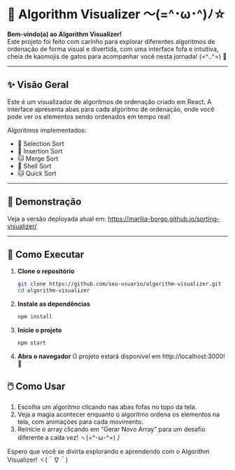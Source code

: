# 🐾 Algorithm Visualizer 〜(=^･ω･^)ﾉ☆

**Bem-vindo(a) ao Algorithm Visualizer!**  
Este projeto foi feito com carinho para explorar diferentes algoritmos de ordenação de forma visual e divertida, com uma interface fofa e intuitiva, cheia de kaomojis de gatos para acompanhar você nesta jornada! (=^‥^=) 🧡

---

## ✨ Visão Geral

Este é um visualizador de algoritmos de ordenação criado em React. A interface apresenta abas para cada algoritmo de ordenação, onde você pode ver os elementos sendo ordenados em tempo real!

Algoritmos implementados:
- 🐾 Selection Sort
- 🐾 Insertion Sort
- 🐱 Merge Sort
- 🐾 Shell Sort
- 🐱 Quick Sort

---

## 🎥 Demonstração

Veja a versão deployada atual em: https://marilia-borgo.github.io/sorting-visualizer/


---

## 🚀 Como Executar

1. **Clone o repositório**  
   ```bash
   git clone https://github.com/seu-usuario/algorithm-visualizer.git
   cd algorithm-visualizer
   ```

2. **Instale as dependências**  
    ```bash
    npm install

   ```
3. **Inicie o projeto**  
    ```bash
    npm start

    ```

4. **Abra o navegador**
    O projeto estará disponível em http://localhost:3000! 🎉


## 🖱️ Como Usar
1. Escolha um algoritmo clicando nas abas fofas no topo da tela.
2. Veja a magia acontecer enquanto o algoritmo ordena os elementos na tela, com animações para cada movimento.
3. Reinicie o array clicando em “Gerar Novo Array” para um desafio diferente a cada vez! ヽ(=^･ω･^=)丿


Espero que você se divirta explorando e aprendendo com o Algorithm Visualizer! ヾ(＾∇＾)


